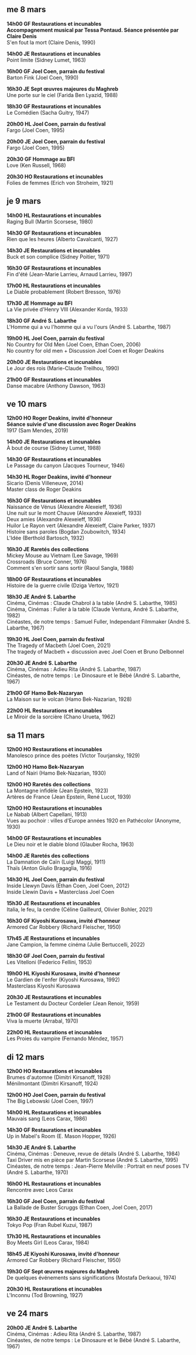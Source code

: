 ## me 8 mars

**14h00 GF Restaurations et incunables**  
**Accompagnement musical par Tessa Pontaud. Séance présentée par Claire Denis**  
S'en fout la mort (Claire Denis, 1990)

**14h00 JE Restaurations et incunables**  
Point limite (Sidney Lumet, 1963)

**16h00 GF Joel Coen, parrain du festival**  
Barton Fink (Joel Coen, 1990)

**16h30 JE Sept œuvres majeures du Maghreb**  
Une porte sur le ciel (Farida Ben Lyazid, 1988)

**18h30 GF Restaurations et incunables**  
Le Comédien (Sacha Guitry, 1947)

**20h00 HL Joel Coen, parrain du festival**  
Fargo (Joel Coen, 1995)

**20h00 JE Joel Coen, parrain du festival**  
Fargo (Joel Coen, 1995)

**20h30 GF Hommage au BFI**  
Love (Ken Russell, 1968)

**20h30 HO Restaurations et incunables**  
Folies de femmes (Erich von Stroheim, 1921)

## je 9 mars

**14h00 HL Restaurations et incunables**  
Raging Bull (Martin Scorsese, 1980)

**14h30 GF Restaurations et incunables**  
Rien que les heures (Alberto Cavalcanti, 1927)

**14h30 JE Restaurations et incunables**  
Buck et son complice (Sidney Poitier, 1971)

**16h30 GF Restaurations et incunables**  
Fin d'été (Jean-Marie Larrieu, Arnaud Larrieu, 1997)

**17h00 HL Restaurations et incunables**  
Le Diable probablement (Robert Bresson, 1976)

**17h30 JE Hommage au BFI**  
La Vie privée d'Henry VIII (Alexander Korda, 1933)

**18h30 GF André S. Labarthe**  
L'Homme qui a vu l'homme qui a vu l'ours (André S. Labarthe, 1987)

**19h00 HL Joel Coen, parrain du festival**  
No Country for Old Men (Joel Coen, Ethan Coen, 2006)  
No country for old men + Discussion Joel Coen et Roger Deakins

**20h00 JE Restaurations et incunables**  
Le Jour des rois (Marie-Claude Treilhou, 1990)

**21h00 GF Restaurations et incunables**  
Danse macabre (Anthony Dawson, 1963)

## ve 10 mars

**12h00 HO Roger Deakins, invité d'honneur**  
**Séance suivie d'une discussion avec Roger Deakins**  
1917 (Sam Mendes, 2019)

**14h00 JE Restaurations et incunables**  
À bout de course (Sidney Lumet, 1988)

**14h30 GF Restaurations et incunables**  
Le Passage du canyon (Jacques Tourneur, 1946)

**14h30 HL Roger Deakins, invité d'honneur**  
Sicario (Denis Villeneuve, 2014)  
Master class de Roger Deakins

**16h30 GF Restaurations et incunables**  
Naissance de Vénus (Alexandre Alexeieff, 1936)  
Une nuit sur le mont Chauve (Alexandre Alexeieff, 1933)  
Deux amies (Alexandre Alexeieff, 1936)  
Huilor Le Rayon vert (Alexandre Alexeieff, Claire Parker, 1937)  
Histoire sans paroles (Bogdan Zoubowitch, 1934)  
L'Idée (Berthold Bartosch, 1932)

**16h30 JE Raretés des collections**  
Mickey Mouse au Vietnam (Lee Savage, 1969)  
Crossroads (Bruce Conner, 1976)  
Comment s'en sortir sans sortir (Raoul Sangla, 1988)

**18h00 GF Restaurations et incunables**  
Histoire de la guerre civile (Dziga Vertov, 1921)

**18h30 JE André S. Labarthe**  
Cinéma, Cinémas : Claude Chabrol à la table (André S. Labarthe, 1985)  
Cinéma, Cinémas : Fuller à la table (Claude Ventura, André S. Labarthe, 1982)  
Cinéastes, de notre temps : Samuel Fuller, Independant Filmmaker (André S. Labarthe, 1967)

**19h30 HL Joel Coen, parrain du festival**  
The Tragedy of Macbeth (Joel Coen, 2021)  
The tragedy of Macbeth + discussion avec Joel Coen et Bruno Delbonnel

**20h30 JE André S. Labarthe**  
Cinéma, Cinémas : Adieu Rita (André S. Labarthe, 1987)  
Cinéastes, de notre temps : Le Dinosaure et le Bébé (André S. Labarthe, 1967)

**21h00 GF Hamo Bek-Nazaryan**  
La Maison sur le volcan (Hamo Bek-Nazarian, 1928)

**22h00 HL Restaurations et incunables**  
Le Miroir de la sorcière (Chano Urueta, 1962)

## sa 11 mars

**12h00 HO Restaurations et incunables**  
Manolesco prince des poètes (Victor Tourjansky, 1929)

**12h00 HO Hamo Bek-Nazaryan**  
Land of Nairi (Hamo Bek-Nazarian, 1930)

**12h00 HO Raretés des collections**  
La Montagne infidèle (Jean Epstein, 1923)  
Artères de France (Jean Epstein, René Lucot, 1939)

**12h00 HO Restaurations et incunables**  
Le Nabab (Albert Capellani, 1913)  
Vues au pochoir : villes d'Europe années 1920 en Pathécolor (Anonyme, 1930)

**14h00 GF Restaurations et incunables**  
Le Dieu noir et le diable blond (Glauber Rocha, 1963)

**14h00 JE Raretés des collections**  
La Damnation de Caïn (Luigi Maggi, 1911)  
Thaïs (Anton Giulio Bragaglia, 1916)

**14h30 HL Joel Coen, parrain du festival**  
Inside Llewyn Davis (Ethan Coen, Joel Coen, 2012)  
Inside Llewin Davis + Masterclass Joel Coen

**15h30 JE Restaurations et incunables**  
Italia, le feu, la cendre (Céline Gailleurd, Olivier Bohler, 2021)

**16h30 GF Kiyoshi Kurosawa, invité d'honneur**  
Armored Car Robbery (Richard Fleischer, 1950)

**17h45 JE Restaurations et incunables**  
Jane Campion, la femme cinéma (Julie Bertuccelli, 2022)

**18h30 GF Joel Coen, parrain du festival**  
Les Vitelloni (Federico Fellini, 1953)

**19h00 HL Kiyoshi Kurosawa, invité d'honneur**  
Le Gardien de l'enfer (Kiyoshi Kurosawa, 1992)  
Masterclass Kiyoshi Kurosawa

**20h30 JE Restaurations et incunables**  
Le Testament du Docteur Cordelier (Jean Renoir, 1959)

**21h00 GF Restaurations et incunables**  
Viva la muerte (Arrabal, 1970)

**22h00 HL Restaurations et incunables**  
Les Proies du vampire (Fernando Méndez, 1957)

## di 12 mars

**12h00 HO Restaurations et incunables**  
Brumes d'automne (Dimitri Kirsanoff, 1928)  
Ménilmontant (Dimitri Kirsanoff, 1924)

**12h00 HO Joel Coen, parrain du festival**  
The Big Lebowski (Joel Coen, 1997)

**14h00 HL Restaurations et incunables**  
Mauvais sang (Leos Carax, 1986)

**14h30 GF Restaurations et incunables**  
Up in Mabel's Room (E. Mason Hopper, 1926)

**14h30 JE André S. Labarthe**  
Cinéma, Cinémas : Deneuve, revue de détails (André S. Labarthe, 1984)  
Taxi Driver mis en pièce par Martin Scorsese (André S. Labarthe, 1995)  
Cinéastes, de notre temps : Jean-Pierre Melville : Portrait en neuf poses TV (André S. Labarthe, 1970)

**16h00 HL Restaurations et incunables**  
Rencontre avec Leos Carax

**16h30 GF Joel Coen, parrain du festival**  
La Ballade de Buster Scruggs (Ethan Coen, Joel Coen, 2017)

**16h30 JE Restaurations et incunables**  
Tokyo Pop (Fran Rubel Kuzui, 1987)

**17h30 HL Restaurations et incunables**  
Boy Meets Girl (Leos Carax, 1984)

**18h45 JE Kiyoshi Kurosawa, invité d'honneur**  
Armored Car Robbery (Richard Fleischer, 1950)

**19h30 GF Sept œuvres majeures du Maghreb**  
De quelques événements sans significations (Mostafa Derkaoui, 1974)

**20h30 HL Restaurations et incunables**  
L'Inconnu (Tod Browning, 1927)

## ve 24 mars

**20h00 JE André S. Labarthe**  
Cinéma, Cinémas : Adieu Rita (André S. Labarthe, 1987)  
Cinéastes, de notre temps : Le Dinosaure et le Bébé (André S. Labarthe, 1967)

